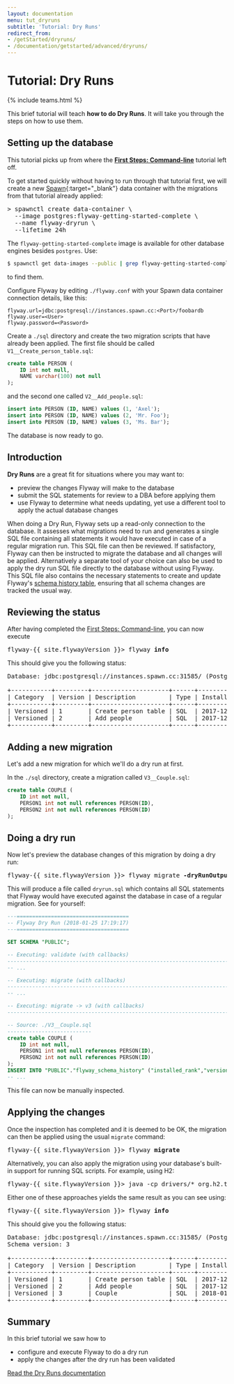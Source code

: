 ```yaml
---
layout: documentation
menu: tut_dryruns
subtitle: 'Tutorial: Dry Runs'
redirect_from: 
- /getStarted/dryruns/
- /documentation/getstarted/advanced/dryruns/
---
```

# Tutorial: Dry Runs
{% include teams.html %}

This brief tutorial will teach **how to do Dry Runs**. It will take you through the
steps on how to use them.

## Setting up the database

This tutorial picks up from where the [**First Steps: Command-line**](/documentation/getstarted/firststeps/commandline) tutorial left off.

To get started quickly without having to run through that tutorial first, we will create a new [Spawn](/documentation/spawn/){:target="_blank"} data container
with the migrations from that tutorial already applied:

<pre class="console"><span>&gt;</span> spawnctl create data-container \
  --image postgres:flyway-getting-started-complete \
  --name flyway-dryrun \
  --lifetime 24h</pre>

The `flyway-getting-started-complete` image is available for other database engines besides `postgres`. Use:

```bash
$ spawnctl get data-images --public | grep flyway-getting-started-complete
```

to find them.

Configure Flyway by editing `./flyway.conf` with your Spawn data container connection details, like this:

```properties
flyway.url=jdbc:postgresql://instances.spawn.cc:<Port>/foobardb
flyway.user=<User>
flyway.password=<Password>
```

Create a `./sql` directory and create the two migration scripts that have already been applied.
The first file should be called `V1__Create_person_table.sql`:

```sql
create table PERSON (
    ID int not null,
    NAME varchar(100) not null
);
```

and the second one called `V2__Add_people.sql`:

```sql
insert into PERSON (ID, NAME) values (1, 'Axel');
insert into PERSON (ID, NAME) values (2, 'Mr. Foo');
insert into PERSON (ID, NAME) values (3, 'Ms. Bar');
```

The database is now ready to go.

## Introduction

**Dry Runs** are a great fit for situations where you may want to:
- preview the changes Flyway will make to the database
- submit the SQL statements for review to a DBA before applying them
- use Flyway to determine what needs updating, yet use a different tool to apply the actual database changes

When doing a Dry Run, Flyway sets up a read-only connection to the database. It assesses what migrations need to run and
generates a single SQL file containing all statements it would have executed in case of a regular migration
run. This SQL file can then be reviewed. If satisfactory, Flyway can then be instructed to migrate the database and
all changes will be applied. Alternatively a separate tool of your choice can also be used to apply the dry run SQL file
directly to the database without using Flyway. This SQL file also contains the necessary statements to create and update Flyway's
[schema history table](/documentation/concepts/migrations#schema-history-table), ensuring that all schema changes are tracked the usual way.  

## Reviewing the status

After having completed the [First Steps: Command-line](/documentation/getstarted/firststeps/commandline), you can now execute

<pre class="console"><span>flyway-{{ site.flywayVersion }}&gt;</span> flyway <strong>info</strong></pre>

This should give you the following status:

<pre class="console">Database: jdbc:postgresql://instances.spawn.cc:31585/ (PostgreSQL 11.0)

+-----------+---------+---------------------+------+---------------------+---------+
| Category  | Version | Description         | Type | Installed On        | State   |
+-----------+---------+---------------------+------+---------------------+---------+
| Versioned | 1       | Create person table | SQL  | 2017-12-22 15:26:39 | Success |
| Versioned | 2       | Add people          | SQL  | 2017-12-22 15:28:17 | Success |
+-----------+---------+---------------------+------+---------------------+---------+</pre>

## Adding a new migration

Let's add a new migration for which we'll do a dry run at first.

In the `./sql` directory, create a migration called `V3__Couple.sql`:

```sql
create table COUPLE (
    ID int not null,
    PERSON1 int not null references PERSON(ID), 
    PERSON2 int not null references PERSON(ID) 
);
```

## Doing a dry run

Now let's preview the database changes of this migration by doing a dry run:

<pre class="console"><span>flyway-{{ site.flywayVersion }}&gt;</span> flyway migrate <strong>-dryRunOutput=dryrun.sql</strong></pre>

This will produce a file called `dryrun.sql` which contains all SQL statements that Flyway would have executed against
the database in case of a regular migration. See for yourself: 

```sql
---====================================
-- Flyway Dry Run (2018-01-25 17:19:17)
---====================================

SET SCHEMA "PUBLIC";

-- Executing: validate (with callbacks)
------------------------------------------------------------------------------------------
-- ...

-- Executing: migrate (with callbacks)
------------------------------------------------------------------------------------------
-- ...

-- Executing: migrate -> v3 (with callbacks)
------------------------------------------------------------------------------------------

-- Source: ./V3__Couple.sql
---------------------------
create table COUPLE (
    ID int not null,
    PERSON1 int not null references PERSON(ID), 
    PERSON2 int not null references PERSON(ID) 
);
INSERT INTO "PUBLIC"."flyway_schema_history" ("installed_rank","version","description","type","script","checksum","installed_by","execution_time","success") VALUES (2, '3', 'Couple', 'SQL', 'V3__Couple.sql', -722651034, 'SA', 0, 1);
-- ...
```

This file can now be manually inspected.
 
## Applying the changes
 
Once the inspection has completed and it is deemed to be OK, the migration can then be applied
using the usual `migrate` command:

<pre class="console"><span>flyway-{{ site.flywayVersion }}&gt;</span> flyway <strong>migrate</strong></pre>

Alternatively, you can also apply the migration using your database's built-in support for running SQL scripts. For example, using H2:

<pre class="console"><span>flyway-{{ site.flywayVersion }}&gt;</span> java -cp drivers/* org.h2.tools.RunScript -url jdbc:h2:file:./foobardb -script <strong>dryrun.sql</strong></pre>

Either one of these approaches yields the same result as you can see using:

<pre class="console"><span>flyway-{{ site.flywayVersion }}&gt;</span> flyway <strong>info</strong></pre>

This should give you the following status:

<pre class="console">Database: jdbc:postgresql://instances.spawn.cc:31585/ (PostgreSQL 11.0)
Schema version: 3

+-----------+---------+---------------------+------+---------------------+---------+----------+
| Category  | Version | Description         | Type | Installed On        | State   | Undoable |
+-----------+---------+---------------------+------+---------------------+---------+----------+
| Versioned | 1       | Create person table | SQL  | 2017-12-22 15:26:39 | Success | No       |
| Versioned | 2       | Add people          | SQL  | 2017-12-22 15:28:17 | Success | No       |
| Versioned | 3       | Couple              | SQL  | 2018-01-25 17:57:13 | Success | No       |
+-----------+---------+---------------------+------+---------------------+---------+----------+</pre>

## Summary

In this brief tutorial we saw how to
- configure and execute Flyway to do a dry run
- apply the changes after the dry run has been validated

<p class="next-steps">
    <a class="btn btn-primary" href="/documentation/concepts/dryruns">Read the Dry Runs documentation <i class="fa fa-arrow-right"></i></a>
</p>
